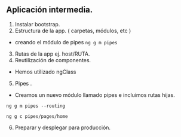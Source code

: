 
## Aplicación intermedia.

1. Instalar bootstrap.
2. Estructura de la app. ( carpetas, módulos, etc )

- creando el módulo de pipes
```ng g m pipes ```


3. Rutas de la app  ej. host/RUTA. 
4. Reutilización de componentes.

- Hemos utilizado ngClass

5. Pipes .   
- Creamos un nuevo módulo llamado pipes e incluimos rutas hijas.

```ng g m pipes --routing ```

```ng g c pipes/pages/home ```


6. Preparar y desplegar para producción.


